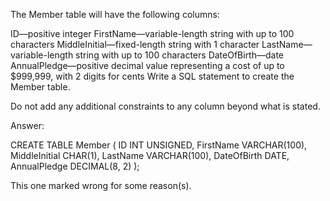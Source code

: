 The Member table will have the following columns:

ID—positive integer
FirstName—variable-length string with up to 100 characters
MiddleInitial—fixed-length string with 1 character
LastName—variable-length string with up to 100 characters
DateOfBirth—date
AnnualPledge—positive decimal value representing a cost of up to $999,999, with 2 digits for cents
Write a SQL statement to create the Member table.

Do not add any additional constraints to any column beyond what is stated.

Answer:

CREATE TABLE Member (
    ID INT UNSIGNED,
    FirstName VARCHAR(100),
    MiddleInitial CHAR(1),
    LastName VARCHAR(100),
    DateOfBirth DATE,
    AnnualPledge DECIMAL(8, 2)
);

This one marked wrong for some reason(s).